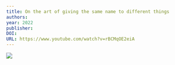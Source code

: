 ```yaml
---
title: On the art of giving the same name to different things
authors: 
year: 2022
publisher: 
DOI: 
URL: https://www.youtube.com/watch?v=rBCMqOE2eiA
---
```

![](https://www.youtube.com/watch?v=rBCMqOE2eiA)
